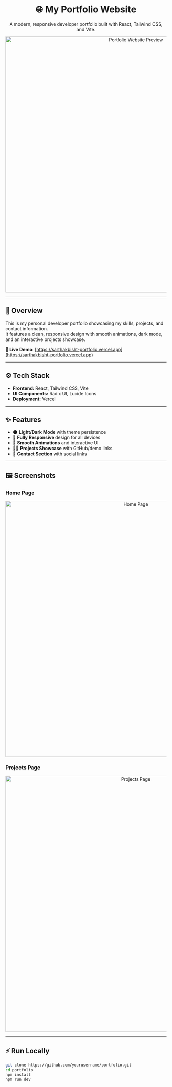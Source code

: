 <h1 align="center">🌐 My Portfolio Website</h1>
<p align="center">A modern, responsive developer portfolio built with React, Tailwind CSS, and Vite.</p>

<p align="center">
  <img src="./banner.png" alt="Portfolio Website Preview" width="800">
</p>

---

## 🚀 Overview

This is my personal developer portfolio showcasing my skills, projects, and contact information.  
It features a clean, responsive design with smooth animations, dark mode, and an interactive projects showcase.

**🔗 Live Demo:** [https://sarthakbisht-portfolio.vercel.app](https://sarthakbisht-portfolio.vercel.app)

---

## ⚙️ Tech Stack

- **Frontend:** React, Tailwind CSS, Vite  
- **UI Components:** Radix UI, Lucide Icons  
- **Deployment:** Vercel  

---

## ✨ Features

- 🌑 **Light/Dark Mode** with theme persistence  
- 📱 **Fully Responsive** design for all devices  
- 💫 **Smooth Animations** and interactive UI  
- 👨‍💻 **Projects Showcase** with GitHub/demo links  
- 📩 **Contact Section** with social links  

---

## 🖼️ Screenshots

### Home Page
<p align="center">
  <img src="./screenshots/home.png" alt="Home Page" width="800">
</p>

### Projects Page
<p align="center">
  <img src="./screenshots/projects.png" alt="Projects Page" width="800">
</p>

---

## ⚡️ Run Locally

```bash
git clone https://github.com/yourusername/portfolio.git
cd portfolio
npm install
npm run dev
